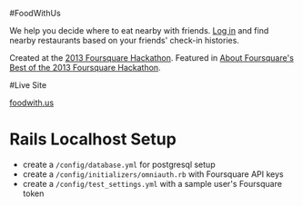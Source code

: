#FoodWithUs

We help you decide where to eat nearby with friends. [Log in](http://foodwith.us/) and find nearby restaurants based on your friends' check-in histories.

Created at the [2013 Foursquare Hackathon](https://www.hackerleague.org/hackathons/foursquare-hackathon-2013). Featured in [About Foursquare's Best of the 2013 Foursquare Hackathon](http://aboutfoursquare.com/best-of-the-2013-foursquare-hackathon/).

#Live Site

[foodwith.us](http://foodwith.us/)

# Rails Localhost Setup

* create a `/config/database.yml` for postgresql setup
* create a `/config/initializers/omniauth.rb` with Foursquare API keys
* create a `/config/test_settings.yml` with a sample user's Foursquare token